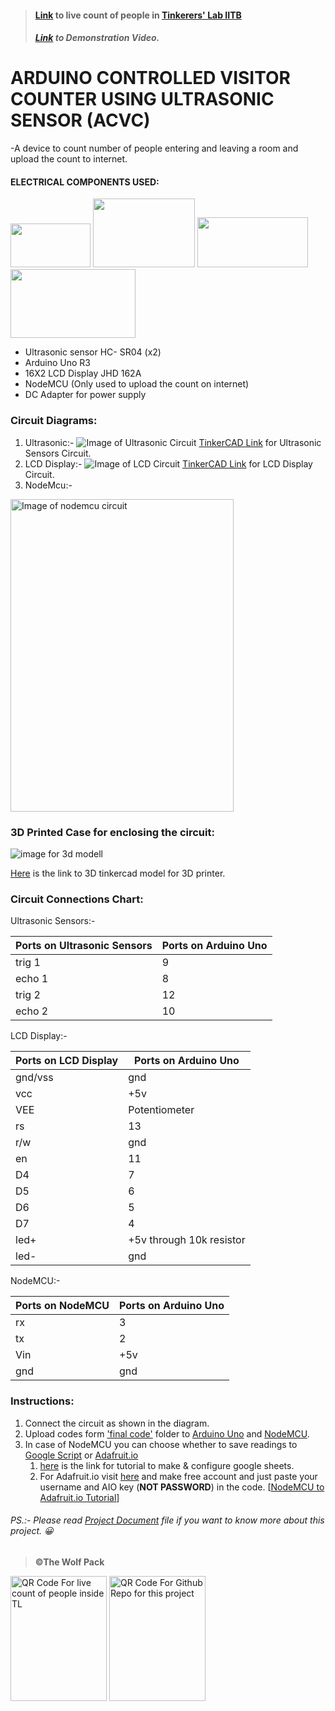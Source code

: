 > #### [Link](https://io.adafruit.com/sidsal/feeds/vincoun) to live count of people in [Tinkerers' Lab IITB](https://www.google.com/maps/place/Tinkerers'+Laboratory/@19.1337854,72.9167784,15z/data=!4m5!3m4!1s0x0:0xd9d02f29b4617fb4!8m2!3d19.1337854!4d72.9167784)
> ##### [Link](https://www.youtube.com/playlist?list=PLCQrOwJ-Oj-2hbB4bVTjEAeX2ZR0tgUfT) to Demonstration Video.

# <b>ARDUINO CONTROLLED VISITOR COUNTER USING ULTRASONIC SENSOR  (ACVC) </b>                                                      
 
-A device to count number of people entering and leaving a room and upload the count to internet.

#### ELECTRICAL COMPONENTS USED:

<img src="https://github.com/siddheshpradeepsali/images/blob/master/hcsr04.png" width="128" height="70">     <img src="https://github.com/siddheshpradeepsali/images/blob/master/arduino.png" width="163" height="110">       <img src="https://github.com/siddheshpradeepsali/images/blob/master/lcd.png" width="177" height="80">     <img src="https://github.com/siddheshpradeepsali/images/blob/master/nodemcu.png" width="200" height="110">

*	Ultrasonic sensor HC- SR04 (x2)
*	Arduino Uno R3
*	16X2 LCD Display JHD 162A
*	NodeMCU (Only used to upload the count on internet)
*	DC Adapter for power supply



### Circuit Diagrams:
1. Ultrasonic:- ![Image of Ultrasonic Circuit](https://github.com/siddheshpradeepsali/images/blob/master/ultrasonic_diagram.png)
[TinkerCAD Link](https://www.tinkercad.com/things/1HRTabNvi2n) for Ultrasonic Sensors Circuit.
1. LCD Display:- ![Image of LCD Circuit](https://github.com/siddheshpradeepsali/images/blob/master/lcd_diagram.png) 
[TinkerCAD Link](https://www.tinkercad.com/things/4IARz3SSZ0P) for LCD Display Circuit.
1. NodeMcu:- 
<img src="https://github.com/siddheshpradeepsali/images/blob/master/nodemcu__arduino.png" alt="Image of nodemcu circuit" width="357" height="500">


### 3D Printed Case for enclosing the circuit:
![image for 3d modell](https://csg.tinkercad.com/things/bOXppBe96oz/t725.png?rev=1569965935194000000&s=3e17e20e551a8fb73b1fafc441143d2f&v=1)

[Here](https://www.tinkercad.com/things/bOXppBe96oz) is the link to 3D tinkercad model for 3D printer.

### Circuit Connections Chart:
Ultrasonic Sensors:-

Ports on Ultrasonic Sensors | Ports on Arduino Uno
------------ | -------------
trig 1 | 9
echo 1 | 8
trig 2 | 12
echo 2 | 10


LCD Display:-

Ports on LCD Display | Ports on Arduino Uno
------------ | -------------
gnd/vss | gnd
vcc | +5v
VEE | Potentiometer
rs | 13
r/w | gnd
en | 11
D4 | 7
D5 | 6
D6 | 5
D7 | 4
led+ | +5v through 10k resistor
led- | gnd

NodeMCU:-

Ports on NodeMCU | Ports on Arduino Uno
------------ | -------------
rx | 3
tx | 2
Vin | +5v
gnd | gnd


### Instructions:

1. Connect the circuit as shown in the diagram.
1. Upload codes form ['final code'](https://github.com/siddheshpradeepsali/DoorCounter/tree/master/Final%20Code) folder to [Arduino Uno](https://github.com/siddheshpradeepsali/DoorCounter/blob/master/Final%20Code/arduino_final/arduino_final.ino) and [NodeMCU](https://github.com/siddheshpradeepsali/DoorCounter/tree/master/Final%20Code/nodemcu_final/).
1. In case of NodeMCU you can choose whether to save readings to [Google Script](https://github.com/siddheshpradeepsali/DoorCounter/tree/master/Final%20Code/nodemcu_final/Google%20Script%20Upload/) or [Adafruit.io](https://github.com/siddheshpradeepsali/DoorCounter/tree/master/Final%20Code/nodemcu_final/Adafruit%20IO%20Upload/)
   1. [here](http://lethanhtrieu.likesyou.org/2017/11/07/how-to-send-data-from-esp8266-to-google-drive/?i=2) is the link for tutorial to make & configure google sheets.
   1. For Adafruit.io visit [here](https://io.adafruit.com/) and make free account and just paste your username and AIO key (**NOT PASSWORD**) in the code. [[NodeMCU to Adafruit.io Tutorial](https://www.youtube.com/watch?v=Eocgx_VVGVY)]
   

###### PS.:- Please read [Project Document](https://github.com/siddheshpradeepsali/DoorCounter/blob/master/For%20Tinkerers'%20Lab%20(IITB)/August%20DIY%20Project.docx) file if you want to know more about this project. :grinning:

> **©The Wolf Pack**

   <img src="https://github.com/siddheshpradeepsali/images/blob/master/QR_code_Live_count.png" alt="QR Code For live count of people inside TL" width="154" height="200">          <img src="https://github.com/siddheshpradeepsali/images/blob/master/QR_Code_Github_link.png" alt="QR Code For Github Repo for this project" width="154" height="200">
